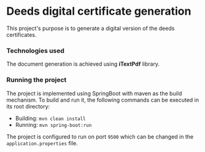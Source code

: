 # Deeds digital certificate generation

This project's purpose is to generate a digital version of the deeds certificates.

### Technologies used

The document generation is achieved using **iTextPdf** library.

### Running the project

The project is implemented using SpringBoot with maven as the build mechanism.
To build and run it, the following commands can be executed in its root directory:

* Building: `mvn clean install`
* Running: `mvn spring-boot:run`

The project is configured to run on port `9500` which can be changed
in the `application.properties` file.
